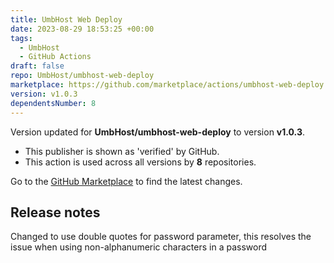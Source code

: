 ```yaml
---
title: UmbHost Web Deploy
date: 2023-08-29 18:53:25 +00:00
tags:
  - UmbHost
  - GitHub Actions
draft: false
repo: UmbHost/umbhost-web-deploy
marketplace: https://github.com/marketplace/actions/umbhost-web-deploy
version: v1.0.3
dependentsNumber: 8
---
```



Version updated for **UmbHost/umbhost-web-deploy** to version **v1.0.3**.
- This publisher is shown as 'verified' by GitHub.
- This action is used across all versions by **8** repositories.

Go to the [GitHub Marketplace](https://github.com/marketplace/actions/umbhost-web-deploy) to find the latest changes.

## Release notes

Changed to use double quotes for password parameter, this resolves the issue when using non-alphanumeric characters in a password
